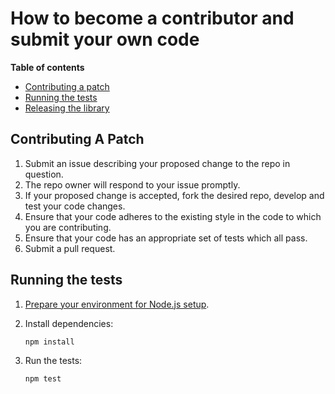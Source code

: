 # How to become a contributor and submit your own code

**Table of contents**

* [Contributing a patch](#contributing-a-patch)
* [Running the tests](#running-the-tests)
* [Releasing the library](#releasing-the-library)

## Contributing A Patch

1.  Submit an issue describing your proposed change to the repo in question.
2.  The repo owner will respond to your issue promptly.
3.  If your proposed change is accepted, fork the desired repo, develop and
    test your code changes.
4.  Ensure that your code adheres to the existing style in the code to which
    you are contributing.
5.  Ensure that your code has an appropriate set of tests which all pass.
6.  Submit a pull request.

## Running the tests

1.  [Prepare your environment for Node.js setup][setup].

2.  Install dependencies:

        npm install

3.  Run the tests:

        npm test

[setup]: https://cloud.google.com/nodejs/docs/setup
